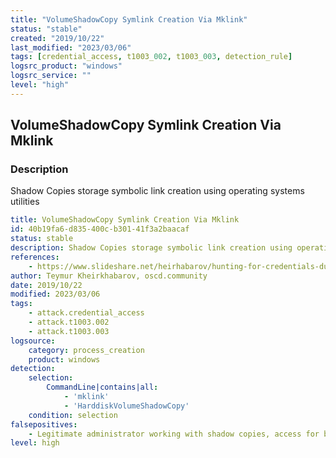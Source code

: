 ```yaml
---
title: "VolumeShadowCopy Symlink Creation Via Mklink"
status: "stable"
created: "2019/10/22"
last_modified: "2023/03/06"
tags: [credential_access, t1003_002, t1003_003, detection_rule]
logsrc_product: "windows"
logsrc_service: ""
level: "high"
---
```


## VolumeShadowCopy Symlink Creation Via Mklink

### Description

Shadow Copies storage symbolic link creation using operating systems utilities

```yml
title: VolumeShadowCopy Symlink Creation Via Mklink
id: 40b19fa6-d835-400c-b301-41f3a2baacaf
status: stable
description: Shadow Copies storage symbolic link creation using operating systems utilities
references:
    - https://www.slideshare.net/heirhabarov/hunting-for-credentials-dumping-in-windows-environment
author: Teymur Kheirkhabarov, oscd.community
date: 2019/10/22
modified: 2023/03/06
tags:
    - attack.credential_access
    - attack.t1003.002
    - attack.t1003.003
logsource:
    category: process_creation
    product: windows
detection:
    selection:
        CommandLine|contains|all:
            - 'mklink'
            - 'HarddiskVolumeShadowCopy'
    condition: selection
falsepositives:
    - Legitimate administrator working with shadow copies, access for backup purposes
level: high

```

